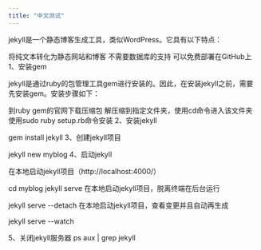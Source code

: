 ```yaml
---
title: "中文测试"
---
```

jekyll是一个静态博客生成工具，类似WordPress。它具有以下特点：

将纯文本转化为静态网站和博客
不需要数据库的支持
可以免费部署在GitHub上
1、安装gem

jekyll是通过ruby的包管理工具gem进行安装的。因此，在安装jekyll之前，需要先安装gem。安装步骤如下：

到ruby gem的官网下载压缩包
解压缩到指定文件夹，使用cd命令进入该文件夹
使用sudo ruby setup.rb命令安装
2、安装jekyll

gem install jekyll
3、创建jekyll项目

jekyll new myblog
4、启动jekyll

在本地启动jekyll项目（http://localhost:4000/）

cd myblog
jekyll serve
在本地启动jekyll项目，脱离终端在后台运行

jekyll serve --detach
在本地启动jekyll项目，查看变更并且自动再生成

jekyll serve --watch

5、关闭jekyll服务器
ps aux | grep jekyll
